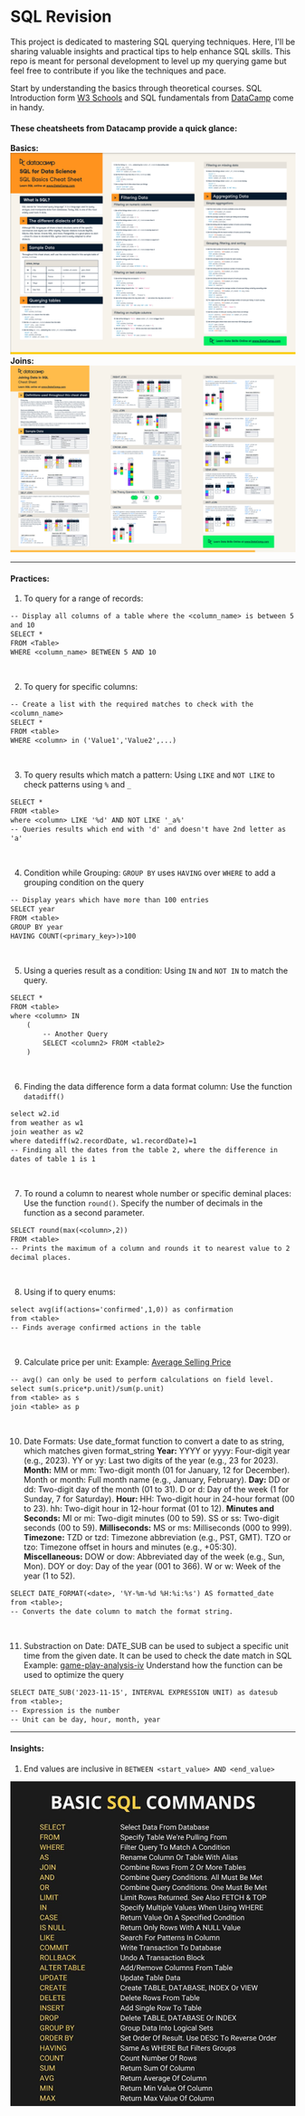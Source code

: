 # SQL Revision
This project is dedicated to mastering SQL querying techniques. Here, I'll be sharing valuable insights and practical tips to help enhance SQL skills. This repo is meant for personal development to level up my querying game but feel free to contribute if you like the techniques and pace.

Start by understanding the basics through theoretical courses. SQL Introduction form [W3 Schools](https://www.w3schools.com/sql/sql_intro.asp) and SQL fundamentals from [DataCamp](https://app.datacamp.com/learn/skill-tracks/sql-fundamentals) come in handy. 

#### These cheatsheets from Datacamp provide a quick glance:
**Basics:**
![Alt text](SQLbasicscheatsheet.png)
**Joins:**
![Alt text](SQLjoinscheatsheet.png)

* * * 
#### Practices:

1. To query for a range of records:
```
-- Display all columns of a table where the <column_name> is between 5 and 10
SELECT * 
FROM <Table>
WHERE <column_name> BETWEEN 5 AND 10
```
<br>

2. To query for specific columns:
```
-- Create a list with the required matches to check with the <column_name>
SELECT * 
FROM <table>
WHERE <column> in ('Value1','Value2',...)
```
<br>

3. To query results which match a pattern:
Using `LIKE` and  `NOT LIKE` to check patterns using `%` and `_`
```
SELECT * 
FROM <table>
where <column> LIKE '%d' AND NOT LIKE '_a%'
-- Queries results which end with 'd' and doesn't have 2nd letter as 'a'
```
<br>

4. Condition while Grouping:
`GROUP BY` uses `HAVING` over `WHERE` to add a grouping condition on the query
```
-- Display years which have more than 100 entries
SELECT year
FROM <table>
GROUP BY year
HAVING COUNT(<primary_key>)>100

```
<br>

5. Using a queries result as a condition:
Using `IN` and `NOT IN` to match the query. 
```
SELECT *
FROM <table>
where <column> IN 
    (
        -- Another Query
        SELECT <column2> FROM <table2>
    )
```
<br>

6. Finding the data difference form a data format column:
Use the function `datadiff()`
```
select w2.id
from weather as w1
join weather as w2
where datediff(w2.recordDate, w1.recordDate)=1
-- Finding all the dates from the table 2, where the difference in dates of table 1 is 1
```
<br>

7. To round a column to nearest whole number or specific deminal places:
Use the function `round()`. Specify the number of decimals in the function as a second parameter. 
```
SELECT round(max(<column>,2))
FROM <table>
-- Prints the maximum of a column and rounds it to nearest value to 2 decimal places. 
```
<br>

8. Using if to query enums:
```
select avg(if(actions='confirmed',1,0)) as confirmation
from <table>
-- Finds average confirmed actions in the table
```
<br>

9. Calculate price per unit:
Example: [Average Selling Price](https://github.com/abhinavpannala/SQL-Practice/tree/main/1390-average-selling-price)
```
-- avg() can only be used to perform calculations on field level.
select sum(s.price*p.unit)/sum(p.unit)
from <table> as s 
join <table> as p
```
<br>

10. Date Formats:
Use date_format function to convert a date to as string, which matches given format_string
    **Year:**
    YYYY or yyyy: Four-digit year (e.g., 2023).
    YY or yy: Last two digits of the year (e.g., 23 for 2023).
    **Month:**
    MM or mm: Two-digit month (01 for January, 12 for December).
    Month or month: Full month name (e.g., January, February).
    **Day:**
    DD or dd: Two-digit day of the month (01 to 31).
    D or d: Day of the week (1 for Sunday, 7 for Saturday).
    **Hour:**
    HH: Two-digit hour in 24-hour format (00 to 23).
    hh: Two-digit hour in 12-hour format (01 to 12).
    **Minutes and Seconds:**
    MI or mi: Two-digit minutes (00 to 59).
    SS or ss: Two-digit seconds (00 to 59).
    **Milliseconds:**
    MS or ms: Milliseconds (000 to 999).
    **Timezone:**
    TZD or tzd: Timezone abbreviation (e.g., PST, GMT).
    TZO or tzo: Timezone offset in hours and minutes (e.g., +05:30).
    **Miscellaneous:**
    DOW or dow: Abbreviated day of the week (e.g., Sun, Mon).
    DOY or doy: Day of the year (001 to 366).
    W or w: Week of the year (1 to 52).
```
SELECT DATE_FORMAT(<date>, '%Y-%m-%d %H:%i:%s') AS formatted_date
from <table>;
-- Converts the date column to match the format string. 
```
<br>

11. Substraction on Date:
DATE_SUB can be used to subject a specific unit time from the given date. 
It can be used to check the date match in SQL
Example: [game-play-analysis-iv](https://github.com/abhinavpannala/SQL-Practice/commit/ec3f2a2f3af0ce1f701953c2448327485dd3858e)
Understand how the function can be used to optimize the query
```
SELECT DATE_SUB('2023-11-15', INTERVAL EXPRESSION UNIT) as datesub
from <table>;
-- Expression is the number
-- Unit can be day, hour, month, year
```


****
#### Insights:
1. End values are inclusive in `BETWEEN <start_value> AND <end_value>`

![alt text](<SQL Syntax QR.jpeg>)
